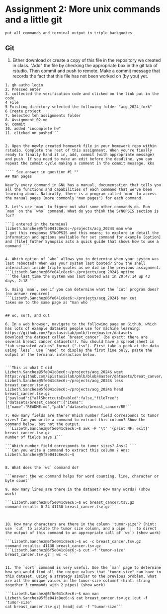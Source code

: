 # Assignment 2: More unix commands and a little git

```put all commands and terminal output in triple backquotes```

## Git

1. Either download or create a copy of this file in the repository we created in class. "Add" the file by checking the appropriate box in the git tab of rstudio. Then commit and push to remote. Make a commit message that records the fact that this file has not been worked on (by you) yet.

```my answer : I had to re-configure my account to add assignment 02 to my terminal i did the following:
1. gh autho login
2. Pressed enter
3. collected the verification code and clicked on the link put in the code 
4 File
5 Existing directory selected the following folder "acg_2024_fork"
6 Create project
7. Selected teh assignments folder
8. Assignment_02.md
9. commit
10. added "incomplete hw"
11. clicked on pushed```


2. Open the newly created homework file in your homework repo within rstudio. Complete the rest of this assignment. When you're finally ready to finally hand it in, add, commit (with appropriate message) and push. If you need to make an edit before the deadline, you can repeat the commit cycle making a comment in the commit message. kks

```` See answer in question #1 ""
## Man pages

Nearly every command in GNU has a manual, documentation that tells you all the functions and capabilities of each command that we've been learning about. Naturally, there is a program called `man` to access the manual pages (more commonly "man pages") for each command.

3. Let's use `man` to figure out what some other commands do. Run `man` on the `who` command. What do you think the SYNOPSIS section is for?

```I entered in the terminal lizbeth.Sanchez@5f5e041c8ec6:~/projects/acg_2024$ man who 
I got this response SYNOPSIS and this means; to explore in detail the information and options avaliable for set command for example [option] and [file] futher Synopsis acts a quick guide that shows how to use a command ```


4. Which option of `who` allows you to determine when your system was last rebooted? When was your system last booted? Show the shell interaction inside triple quotes as we did in the previous assignment.
```Lizbeth.Sanchez@5fe041c8ec6:~/projects/acg_2024$ uptime 
```the last time the system was last booted was in 20:47:14 up 43 days, 2:18 ```

5. Using `man`, see if you can determine what the `cut` program does? (no answer required)
```Lizbeth.Sanchez@5fe041c8ec6:~/projects/acg_2024$ man cut 
takes me to the same page as "man who ```


## wc, sort, and cut

6. In a web browser, navigate to the following page on Github, which has lots of example datasets people use for machine learning: https://github.com/EpistasisLab/pmlb/tree/master/datasets
Download the dataset called `breast_cancer` (be exact: there are several breast cancer datasets!). You should have a spread sheet in "tab separated values" format (".tsv"). First take a peek at the data using `less`. Use `head` to display the first line only, paste the output of the terminal interaction below.


```This is what I did 
Lizbeth.Sanchez@5fe041c8ec6:~/projects/acg_2024$ wget https://github.com/Epistasislab/pmlb/blob/master/datasets/breat_canver/breast_cancer.tsv.gz
Lizbeth.Sanchez@5fe041c8ec6:~/projects/acg_2024$ less breast_cancer.tsv.gz
Lizbeth.Sanchez@5fe041c8ec6:~/projects/acg_2024$ head breast_cancer.tsv.gz
{"payload":{"allShortcutsEnabled":false,"fileTree":{"datasets/breast_cancer":{"items":[{"name":"README.md","path":"datasets/breast_cancer/RE```

7. How many fields are there? Which number field corresponds to tumor sizes? Can you write a command to extract this column? Show the command below, but not the output.
```Lizbeth.Sanchez@5f5e041c8ec6:~$ awk -F '\t' '{print NF; exit}' breast_cancer.tsv.gz
number of fields says 1```

```Which number field corresponds to tumor sizes? Ans:2 ```
```Can you write a command to extract this column ? Ans: Lizbeth.Sanchez@5f5e041c8ec6:~$  


8. What does the `wc` command do?

```Answer: the wc command helps for word counting, line, character or byte count```

9. How many lines are there in the dataset? How many words? (show work)

```Lizbeth.Sanchez@5f5e041c8ec6:~$ wc breast_cancer.tsv.gz
command results 0 24 41130 breast_cancer.tsv.gz```



10. How many characters are there in the column 'tumor-size'? (hint: use `cut` to isolate the tumor size column, and a pipe `|` to direct the output of this command to an appropriate call of `wc`) (show work)

```Lizbeth.Sanchez@5f5e041c8ec6:~$ wc -c breast_cancer.tsv.gz 
command results: 41130 breast_cancer.tsv.gz
```Lizbeth.Sanchez@5f5e041c8ec6:~$ cut -f 'tumor-size' breast_cancer.tsv.gz | wc -c ```


11. The `sort` command is very useful. Use the `man` page to determine how you would find all the unique values that "tumor-size" can have in this dataset. Using a strategy similar to the previous problem, what are all the unique values in the tumor-size column? (hint: string together 3 commands with 2 pipes) (show work)
 
```Lizbeth.Sanchez@5f5e041c8ec6:~$ man man 
Lizbeth.Sanchez@5f5e041c8ec6:~$ cat breast_cancer.tsv.gz |cut -f 'tumor-size' 
cat breast_cancer.tsv.gz| head| cut -f "tumor-size```





